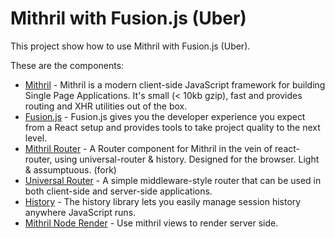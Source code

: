 # Mithril with Fusion.js (Uber)

This project show how to use Mithril with Fusion.js (Uber).

These are the components:

- [Mithril](https://mithril.js.org/) - Mithril is a modern client-side JavaScript framework for building Single Page Applications. It's small (< 10kb gzip), fast and provides routing and XHR utilities out of the box.
- [Fusion.js](https://fusionjs.com/) - Fusion.js gives you the developer experience you expect from a React setup and provides tools to take project quality to the next level.
- [Mithril Router](https://github.com/barneycarroll/mithril-router) - A Router component for Mithril in the vein of react-router, using universal-router & history. Designed for the browser. Light & assumptuous. (fork)
- [Universal Router](https://www.kriasoft.com/universal-router/) - A simple middleware-style router that can be used in both client-side and server-side applications.
- [History](https://github.com/ReactTraining/history) - The history library lets you easily manage session history anywhere JavaScript runs.
- [Mithril Node Render](https://github.com/MithrilJS/mithril-node-render) - Use mithril views to render server side.